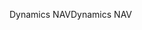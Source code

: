 <span data-ttu-id="9e451-101">Dynamics NAV</span><span class="sxs-lookup"><span data-stu-id="9e451-101">Dynamics NAV</span></span>
